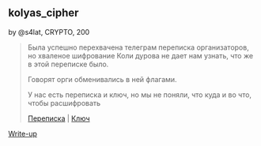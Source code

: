 ## kolyas_cipher
by @s4lat, CRYPTO, 200

> Была успешно перехвачена телеграм переписка организаторов, но хваленое шифрование Коли дурова не дает нам узнать, что же в этой переписке было.  
> 
> Говорят орги обменивались в ней флагами.  
> 
> У нас есть переписка и ключ, но мы не поняли, что куда и во что, чтобы расшифровать  
> 
> [Переписка](encrypted.png) | [Ключ](key.txt)  

[Write-up](WRITEUP.md)